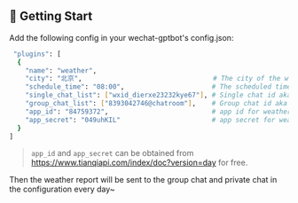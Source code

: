 ## 🚀 Getting Start

Add the following config in your wechat-gptbot's config.json:

```bash
 "plugins": [
  {
    "name": "weather",
    "city": "北京",                                 # The city of the weather report
    "schedule_time": "08:00",                      # The scheduled time
    "single_chat_list": ["wxid_dierxe23232kye67"], # Single chat id aka sender_id, send a message then you can get it from console
    "group_chat_list": ["8393042746@chatroom"],    # Group chat id aka room_id, send a message in chat group then you can get it from console
    "app_id": "84759372",                          # app id for weather api
    "app_secret": "049uhKIL"                       # app secret for weather api
  }
]
```

> `app_id` and `app_secret` can be obtained from https://www.tianqiapi.com/index/doc?version=day for free.

Then the weather report will be sent to the group chat and private chat in the configuration every day~
